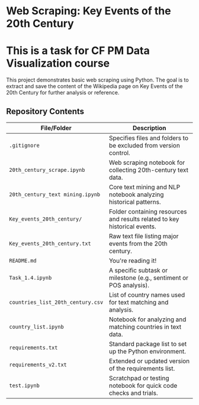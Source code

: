 # Web Scraping: Key Events of the 20th Century
# This is a task for CF PM Data Visualization course

This project demonstrates basic web scraping using Python. The goal is to extract and save the content of the Wikipedia page on Key Events of the 20th Century for further analysis or reference.

## Repository Contents

| File/Folder                         | Description |
|------------------------------------|-------------|
| `.gitignore`                       | Specifies files and folders to be excluded from version control. |
| `20th_century_scrape.ipynb`        | Web scraping notebook for collecting 20th-century text data. |
| `20th_century_text mining.ipynb`   | Core text mining and NLP notebook analyzing historical patterns. |
| `Key_events_20th_century/`         | Folder containing resources and results related to key historical events. |
| `Key_events_20th_century.txt`      | Raw text file listing major events from the 20th century. |
| `README.md`                        | You're reading it! |
| `Task_1.4.ipynb`                   | A specific subtask or milestone (e.g., sentiment or POS analysis). |
| `countries_list_20th_century.csv`  | List of country names used for text matching and analysis. |
| `country_list.ipynb`               | Notebook for analyzing and matching countries in text data. |
| `requirements.txt`                 | Standard package list to set up the Python environment. |
| `requirements_v2.txt`              | Extended or updated version of the requirements list. |
| `test.ipynb`                       | Scratchpad or testing notebook for quick code checks and trials. |

